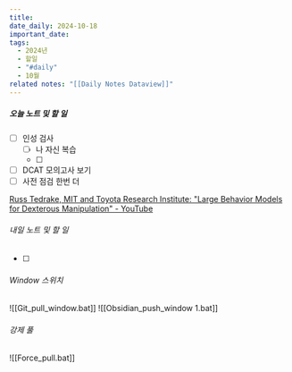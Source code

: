 ```yaml
---
title: 
date_daily: 2024-10-18
important_date: 
tags:
  - 2024년
  - 할일
  - "#daily"
  - 10월
related notes: "[[Daily Notes Dataview]]"
---
```

##### 오늘 노트 및 할 일 
- [ ] 인성 검사
	- [ ] 나 자신 복습
	- [ ] 
- [ ] DCAT 모의고사 보기
- [ ]  사전 점검 한번 더

[Russ Tedrake, MIT and Toyota Research Institute: "Large Behavior Models for Dexterous Manipulation" - YouTube](https://youtu.be/y05L6pYWBc0?si=BIoT12bindYv24op)




###### 내일 노트 및 할 일
- [ ]  


######  Window 스위치
![[Git_pull_window.bat]]
![[Obsidian_push_window 1.bat]]



###### 강제 풀
![[Force_pull.bat]]